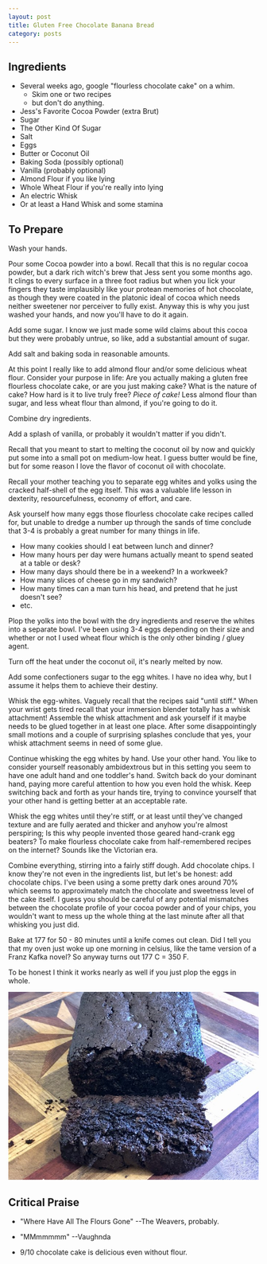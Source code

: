 ```yaml
---
layout: post
title: Gluten Free Chocolate Banana Bread
category: posts
---
```


## Ingredients

- Several weeks ago, google "flourless chocolate cake" on a whim.
  - Skim one or two recipes
  - but don't do anything.
- Jess's Favorite Cocoa Powder (extra Brut)
- Sugar
- The Other Kind Of Sugar
- Salt
- Eggs
- Butter or Coconut Oil
- Baking Soda (possibly optional)
- Vanilla (probably optional)
- Almond Flour if you like lying
- Whole Wheat Flour if you're really into lying
- An electric Whisk
- Or at least a Hand Whisk and some stamina

## To Prepare

Wash your hands.

Pour some Cocoa powder into a bowl. Recall that this is no regular cocoa powder, but a dark rich witch's brew that Jess sent you some months ago. It clings to every surface in a three foot radius but when you lick your fingers they taste implausibly like your protean memories of hot chocolate, as though they were coated in the platonic ideal of cocoa which needs neither sweetener nor perceiver to fully exist. Anyway this is why you just washed your hands, and now you'll have to do it again.

Add some sugar. I know we just made some wild claims about this cocoa but they were probably untrue, so like, add a substantial amount of sugar.

Add salt and baking soda in reasonable amounts.

At this point I really like to add almond flour and/or some delicious wheat flour.
Consider your purpose in life: Are you actually making a gluten free flourless chocolate cake, or are you just making cake?
What is the nature of cake? How hard is it to live truly free? _Piece of cake!_
Less almond flour than sugar, and less wheat flour than almond, if you're going to do it.

Combine dry ingredients.

Add a splash of vanilla, or probably it wouldn't matter if you didn't.

Recall that you meant to start to melting the coconut oil by now and quickly put some into a small pot on medium-low heat. I guess butter would be fine, but for some reason I love the flavor of coconut oil with chocolate.

Recall your mother teaching you to separate egg whites and yolks using the cracked half-shell of the egg itself. This was a valuable life lesson in dexterity, resourcefulness, economy of effort, and care. 

Ask yourself how many eggs those flourless chocolate cake recipes called for, but unable to dredge a number up through the sands of time conclude that 3-4 is probably a great number for many things in life.

- How many cookies should I eat between lunch and dinner?
- How many hours per day were humans actually meant to spend seated at a table or desk? 
- How many days should there be in a weekend? In a workweek?
- How many slices of cheese go in my sandwich?
- How many times can a man turn his head, and pretend that he just doesn't see?
- etc.

Plop the yolks into the bowl with the dry ingredients and reserve the whites into a separate bowl. I've been using 3-4 eggs depending on their size and whether or not I used wheat flour which is the only other binding / gluey agent. 

Turn off the heat under the coconut oil, it's nearly melted by now.

Add some confectioners sugar to the egg whites. I have no idea why, but I assume it helps them to achieve their destiny.

Whisk the egg-whites. Vaguely recall that the recipes said "until stiff." When your wrist gets tired recall that your immersion blender totally has a whisk attachment! 
Assemble the whisk attachment and ask yourself if it maybe needs to be glued together in at least one place. After some disappointingly small motions and a couple of surprising splashes conclude that yes, your whisk attachment seems in need of some glue.

Continue whisking the egg whites by hand. Use your other hand. You like to consider yourself reasonably ambidextrous but in this setting you seem to have one adult hand and one toddler's hand. Switch back do your dominant hand, paying more careful attention to how you even hold the whisk. 
Keep switching back and forth as your hands tire, trying to convince yourself that your other hand is getting better at an acceptable rate.

Whisk the egg whites until they're stiff, or at least until they've changed texture and are fully aerated and thicker and anyhow you're almost perspiring; Is this why people invented those geared hand-crank egg beaters? To make flourless chocolate cake from half-remembered recipes on the internet? Sounds like the Victorian era.

Combine everything, stirring into a fairly stiff dough. Add chocolate chips. I know they're not even in the ingredients list, but let's be honest: add chocolate chips. I've been using a some pretty dark ones around 70% which seems to approximately match the chocolate and sweetness level of the cake itself. I guess you should be careful of any potential mismatches between the chocolate profile of your cocoa powder and of your chips, you wouldn't want to mess up the whole thing at the last minute after all that whisking you just did.

Bake at 177 for 50 - 80 minutes until a knife comes out clean. Did I tell you that my oven just woke up one morning in celsius, like the tame version of a Franz Kafka novel? So anyway turns out 177 C = 350 F.

To be honest I think it works nearly as well if you just plop the eggs in whole.

![Shown here: almond flour but no real flour](/images/2020-12-25-flourless-chocolate-cake.jpg)

## Critical Praise

- "Where Have All The Flours Gone" --The Weavers, probably.

- "MMmmmmm" --Vaughnda

- 9/10 chocolate cake is delicious even without flour.

